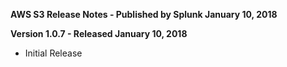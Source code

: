 **AWS S3 Release Notes - Published by Splunk January 10, 2018**


**Version 1.0.7 - Released January 10, 2018**

* Initial Release
